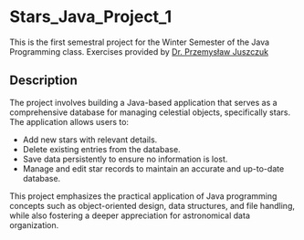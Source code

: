 # Stars_Java_Project_1
This is the first semestral project for the Winter Semester of the Java Programming class. Exercises provided by [Dr. Przemysław Juszczuk](http://www.pjuszczuk.pl/info/)

## Description
The project involves building a Java-based application that serves as a comprehensive database for managing celestial objects, specifically stars. The application allows users to:

- Add new stars with relevant details.
- Delete existing entries from the database.
- Save data persistently to ensure no information is lost.
- Manage and edit star records to maintain an accurate and up-to-date database.
  
This project emphasizes the practical application of Java programming concepts such as object-oriented design, data structures, and file handling, while also fostering a deeper appreciation for astronomical data organization.
